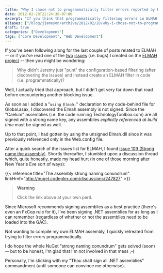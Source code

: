 ```yaml
---
title: "Why I chose not to programmatically filter errors reported by ELMAH"
date: 2012-02-28T22:24:38-07:00
excerpt: "If you think that programmatically filtering errors in ELMAH is as easy as specifying filters in Web.config, you might be in for a surprise."
aliases: ["/blog/jjameson/archive/2012/02/28/why-i-chose-not-to-programmatically-filter-errors-reported-by.aspx"]
draft: true
categories: ["Development"]
tags: ["Core Development", "Web Development"]
---
```


If you've been following along for the last couple of posts related to ELMAH --
or if you've read one of the
[two](http://code.google.com/p/elmah/issues/detail?id=277)
[issues](http://code.google.com/p/elmah/issues/detail?id=278) (i.e. bugs) I
created on the [ELMAH project](http://code.google.com/p/elmah) -- then you might
be wondering:

> Why didn't Jeremy just "punt" the configuration-based filtering (after
> discovering the issues) and instead create an ELMAH filter in code (i.e.
> programmatically)?

Well, I actually tried that approach, but I didn't get very far down that road
before encountering another blocking issue.

As soon as I added a "`using Elmah;`" declaration to my code-behind file for
Global.asax, I discovered the Elmah assembly is not signed. Since the "Caelum"
assemblies (i.e. the code running TechnologyToolbox.com) are all signed with a
strong name key, any assemblies *explicitly referenced at build time* must be
signed as well.

Up to that point, I had gotten by using the unsigned Elmah.dll since it was
previously referenced only in the Web.config file.

After a quick search of the issues list for ELMAH, I found
[issue 109 (Strong name the assembly)](http://code.google.com/p/elmah/issues/detail?id=109).
Shortly thereafter, I stumbled upon a discussion thread which, quite honestly,
made my head hurt (in one of those morning after New Year's Eve sort of ways):

{{< reference title="The assembly strong naming conundrum"
linkHref="http://nuget.codeplex.com/discussions/247827" >}}

> **Warning**
>
> Click the link above at your own peril.

Since Microsoft recommends signing assemblies as a best practice (there's even
an FxCop rule for it), I've been signing .NET assemblies for as long as I can
remember (regardless of whether or not the assemblies need to be loaded into the
GAC).

Not wanting to compile my own ELMAH assembly, I quickly retreated from trying to
filter errors programmatically.

I do hope the whole NuGet "strong naming conundrum" gets solved (soon) -- but to
be honest, I'm glad that I'm not involved in that mess ;-)

Personally, I'm sticking with my "Thou shalt sign all .NET assemblies"
commandment (until someone can convince me otherwise).

